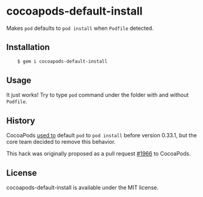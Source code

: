 # cocoapods-default-install

Makes `pod` defaults to `pod install` when `Podfile` detected.

## Installation

```bash
    $ gem i cocoapods-default-install
```

## Usage

It just works! Try to type `pod` command under the folder with and without `Podfile`.

## History

CocoaPods [used to](https://github.com/CocoaPods/CocoaPods/commit/420aef6b94be45dfb36c4f10de3d881d5ad30be6) default `pod` to `pod install` before version 0.33.1, but the core team decided to remove this behavior.

This hack was originally proposed as a pull request [#1966](https://github.com/CocoaPods/CocoaPods/pull/1966) to CocoaPods.


## License

cocoapods-default-install is available under the MIT license.